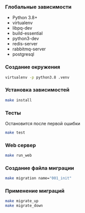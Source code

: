### Глобальные зависимости
* Python 3.8+
* virtualenv
* libpq-dev
* build-essential 
* python3-dev
* redis-server
* rabbitmq-server
* postgresql

### Создание окружения
```bash
virtualenv -p python3.8 .venv
```
### Установка зависимостей
```bash
make install
```

### Тесты
Остановится после первой ошибки
```bash
make test
```

### Web сервер
```bash
make run_web
```

### Создание файла миграции
```bash
make migration name="001_init"
```

### Применение миграций
```bash
make migrate_up
make migrate_down
```
